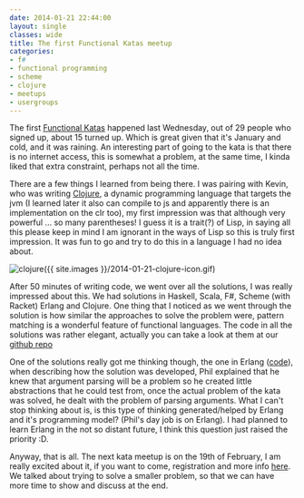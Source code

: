 ```yaml
---
date: 2014-01-21 22:44:00
layout: single
classes: wide
title: The first Functional Katas meetup
categories:
- f#
- functional programming
- scheme
- clojure
- meetups
- usergroups
---
```


The first [Functional Katas][fk] happened last Wednesday, out of 29 people who signed up, about 15 turned up. Which is great given that it's January and cold, and it was raining. An interesting part of going to the kata is that there is no internet access, this is somewhat a problem, at the same time, I kinda liked that extra constraint, perhaps not all the time.

There are a few things I learned from being there. I was pairing with Kevin, who was writing [Clojure][clojure], a dynamic programming language that targets the jvm (I learned later it also can compile to js and apparently there is an implementation on the clr too), my first impression was that although very powerful ... so many parentheses! I guess it is a trait(?) of Lisp, in saying all this please keep in mind I am ignorant in the ways of Lisp so this is truly first impression. It was fun to go and try to do this in a language I had no idea about.

![clojure]({{ site.images }}/2014-01-21-clojure-icon.gif)

After 50 minutes of writing code, we went over all the solutions, I was really impressed about this. We had solutions in Haskell, Scala, F#, Scheme (with Racket) Erlang and Clojure. 
One thing that I noticed as we went through the solution is how similar the approaches to solve the problem were, pattern matching is a wonderful feature of functional languages. The code in all the solutions was rather elegant, actually you can take a look at them at our [github repo][fk-git] 

One of the solutions really got me thinking though, the one in Erlang ([code][erl-sol]), when describing how the solution was developed, Phil explained that he knew that argument parsing will be a problem so he created little abstractions that he could test from, once the actual problem of the kata was solved, he dealt with the problem of parsing arguments. What I can't stop thinking about is, is this type of thinking generated/helped by Erlang and it's programming model? (Phil's day job is on Erlang). I had planned to learn Erlang in the not so distant future, I think this question just raised the priority :D.

Anyway, that is all. The next kata meetup is on the 19th of February, I am really excited about it, if you want to come, registration and more info [here][fk-2]. We talked about trying to solve a smaller problem, so that we can have more time to show and discuss at the end. 



[fk]:http://functionalkats.tumblr.com/post/70587488630/first-meeting-trinity-college
[clojure]:http://clojure.org/
[fk-git]:https://github.com/FunctionalKatas/Katas
[erl-sol]:https://github.com/FunctionalKatas/Katas/blob/master/2014-01-Calculator-Erlang/calculator.erl
[fk-2]:http://functionalkats.tumblr.com/post/74080235065/february-meeting-19th-february